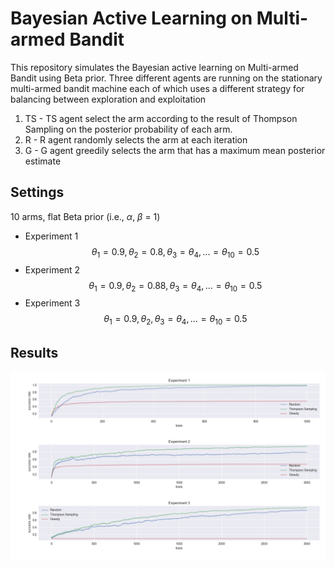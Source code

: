 # Bayesian Active Learning on Multi-armed Bandit
This repository simulates the Bayesian active learning on Multi-armed Bandit using Beta prior. Three different agents are running on the stationary multi-armed bandit machine each of which uses a different strategy for balancing between exploration and exploitation
1. TS - TS agent select the arm according to the result of Thompson Sampling on the posterior probability of each arm.
2. R - R agent randomly selects the arm at each iteration
3. G - G agent greedily selects the arm that has a maximum mean posterior estimate

## Settings
10 arms, flat Beta prior (i.e., $\alpha$, $\beta$ = 1)

* Experiment 1 
$$θ_1 = 0.9, θ_2 = 0.8, θ_3 = θ_4, . . . = θ_{10} = 0.5$$
* Experiment 2
$$θ_1 = 0.9, θ_2 = 0.88, θ_3 = θ_4, . . . = θ_{10} = 0.5$$
* Experiment 3
$$θ_1 = 0.9, θ_2, θ_3 = θ_4, . . . = θ_{10} = 0.5$$

## Results
![](results.png)